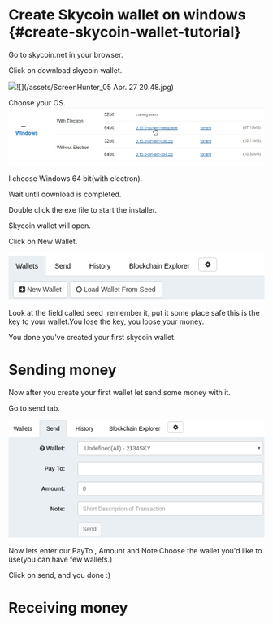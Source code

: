 # Create Skycoin wallet on windows {#create-skycoin-wallet-tutorial}

Go to skycoin.net in your browser.

Click on download skycoin wallet.

![](file:///C:\Users\yuliad\AppData\Local\Temp\msohtmlclip1\01\clip_image002.jpg)![](/assets/ScreenHunter_05 Apr. 27 20.48.jpg)

Choose your OS.![](/assets/OsWind.jpg)

I choose Windows 64 bit\(with electron\).

Wait until download is completed.

Double click the exe file to start the installer.

Skycoin wallet will open.

Click on New Wallet.

![](/assets/loadNewWall.png)

Look at the field called seed ,remember it, put it some place safe this is the key to your wallet.You lose the key, you loose your money.

You done you've created your first skycoin wallet.

# Sending money

Now after you create your first wallet let send some money with it.

Go to send tab.

![](/assets/SendMoney.png)

Now lets enter our PayTo , Amount and Note.Choose the wallet you'd like to use\(you can have few wallets.\)

Click on send, and you done :\)

# Receiving money



